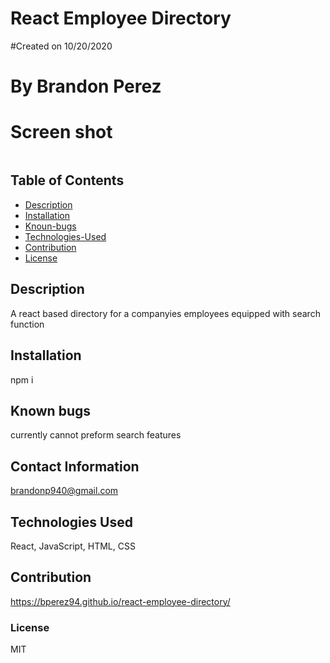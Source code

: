 # React Employee Directory
    
#Created on 10/20/2020

# By Brandon Perez

# Screen shot
<img scr = "Screenshot16.png">

## Table of Contents
* [Description](#Description)
* [Installation](#Installation)
* [Knoun-bugs](#Known-bugs)
* [Technologies-Used](#Technologies-Used)
* [Contribution](#Contribution)
* [License](License)

## Description 
A react based directory for a companyies employees equipped with search function
    
## Installation
npm i
    
## Known bugs
currently cannot preform search features
    
## Contact Information
brandonp940@gmail.com
    
## Technologies Used 
React, JavaScript, HTML, CSS
    
## Contribution
https://bperez94.github.io/react-employee-directory/
    
### License
MIT
